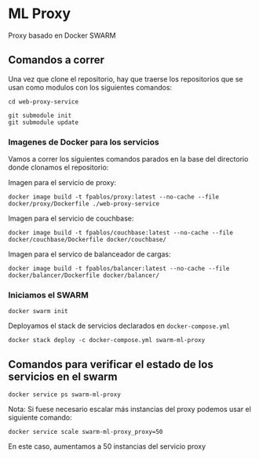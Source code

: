 # ML Proxy

Proxy basado en Docker SWARM

## Comandos a correr

Una vez que clone el repositorio, hay que traerse los repositorios que se usan como modulos con los siguientes comandos:

```
cd web-proxy-service

git submodule init
git submodule update
```
### Imagenes de Docker para los servicios

Vamos a correr los siguientes comandos parados en la base del directorio donde clonamos el repositorio:

Imagen para el servicio de proxy:
```
docker image build -t fpablos/proxy:latest --no-cache --file docker/proxy/Dockerfile ./web-proxy-service
```

Imagen para el servicio de couchbase:
```
docker image build -t fpablos/couchbase:latest --no-cache --file docker/couchbase/Dockerfile docker/couchbase/
```

Imagen para el servico de balanceador de cargas:
```
docker image build -t fpablos/balancer:latest --no-cache --file docker/balancer/Dockerfile docker/balancer/
```

### Iniciamos el SWARM
```
docker swarm init
```
Deployamos el stack de servicios declarados en `docker-compose.yml`

```
docker stack deploy -c docker-compose.yml swarm-ml-proxy
```

## Comandos para verificar el estado de los servicios en el swarm

```
docker service ps swarm-ml-proxy
```
Nota: Si fuese necesario escalar más instancias del proxy podemos usar el siguiente comando:
```
docker service scale swarm-ml-proxy_proxy=50
```
En este caso, aumentamos a 50 instancias del servicio proxy
